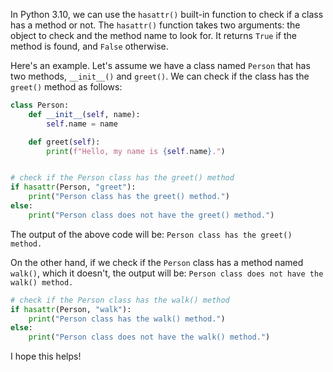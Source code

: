 In Python 3.10, we can use the `hasattr()` built-in function to check if a class has a method or not. The `hasattr()` function takes two arguments: the object to check and the method name to look for. It returns `True` if the method is found, and `False` otherwise.

Here's an example. Let's assume we have a class named `Person` that has two methods, `__init__()` and `greet()`. We can check if the class has the `greet()` method as follows:

```python
class Person:
    def __init__(self, name):
        self.name = name

    def greet(self):
        print(f"Hello, my name is {self.name}.")


# check if the Person class has the greet() method
if hasattr(Person, "greet"):
    print("Person class has the greet() method.")
else:
    print("Person class does not have the greet() method.")
```

The output of the above code will be: `Person class has the greet() method.`

On the other hand, if we check if the `Person` class has a method named `walk()`, which it doesn't, the output will be: `Person class does not have the walk() method.`

```python
# check if the Person class has the walk() method
if hasattr(Person, "walk"):
    print("Person class has the walk() method.")
else:
    print("Person class does not have the walk() method.")
```

I hope this helps!